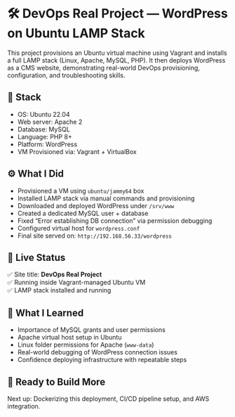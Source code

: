 # 🛠️ DevOps Real Project — WordPress on Ubuntu LAMP Stack

This project provisions an Ubuntu virtual machine using Vagrant and installs a full LAMP stack (Linux, Apache, MySQL, PHP). It then deploys WordPress as a CMS website, demonstrating real-world DevOps provisioning, configuration, and troubleshooting skills.

## 🔧 Stack

- OS: Ubuntu 22.04
- Web server: Apache 2
- Database: MySQL
- Language: PHP 8+
- Platform: WordPress
- VM Provisioned via: Vagrant + VirtualBox

## ⚙️ What I Did

- Provisioned a VM using `ubuntu/jammy64` box
- Installed LAMP stack via manual commands and provisioning
- Downloaded and deployed WordPress under `/srv/www`
- Created a dedicated MySQL user + database
- Fixed “Error establishing DB connection” via permission debugging
- Configured virtual host for `wordpress.conf`
- Final site served on: `http://192.168.56.33/wordpress`



## 🔗 Live Status

✅ Site title: **DevOps Real Project**  
✅ Running inside Vagrant-managed Ubuntu VM  
✅ LAMP stack installed and running

## 🧠 What I Learned

- Importance of MySQL grants and user permissions  
- Apache virtual host setup in Ubuntu  
- Linux folder permissions for Apache (`www-data`)  
- Real-world debugging of WordPress connection issues  
- Confidence deploying infrastructure with repeatable steps


## 🚀 Ready to Build More

Next up: Dockerizing this deployment, CI/CD pipeline setup, and AWS integration.

